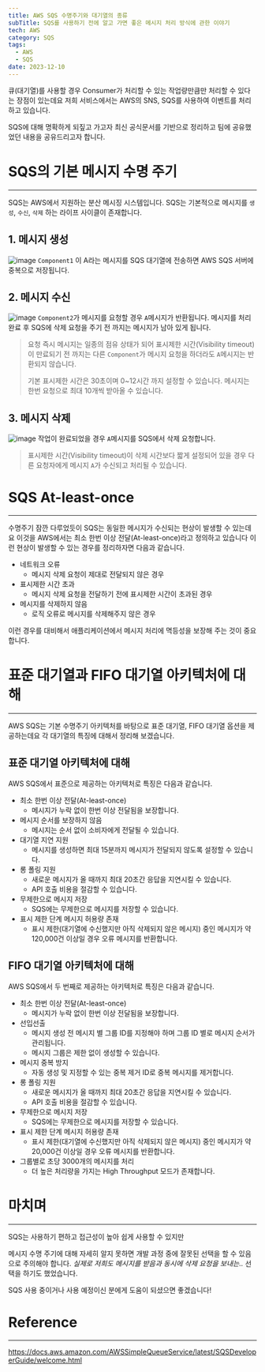 ```yaml
---
title: AWS SQS 수명주기와 대기열의 종류
subTitle: SQS를 사용하기 전에 알고 가면 좋은 메시지 처리 방식에 관한 이야기
tech: AWS
category: SQS
tags:
  - AWS
  - SQS
date: 2023-12-10
---
```


큐(대기열)를 사용할 경우 Consumer가 처리할 수 있는
작업량만큼만 처리할 수 있다는 장점이 있는데요
저희 서비스에서는 AWS의 SNS, SQS를 사용하여 이벤트를 처리하고 있습니다.

SQS에 대해 명확하게 되짚고 가고자
최신 공식문서를 기반으로 정리하고 팀에 공유했었던 내용을 공유드리고자 합니다.



# SQS의 기본 메시지 수명 주기

---

SQS는 AWS에서 지원하는 분산 메시징 시스템입니다.
SQS는 기본적으로 메시지를 `생성`, `수신`, `삭제` 하는 라이프 사이클이 존재합니다.

## 1. 메시지 생성

![image](https://github.com/argon1025/hexo-theme-argon/assets/55491354/f95e4f6a-8c87-4b6d-bb8b-6b285599e2ae)
`Component1` 이 A라는 메시지를 SQS 대기열에 전송하면 AWS SQS 서버에 중복으로 저장됩니다.

## 2. 메시지 수신

![image](https://github.com/argon1025/hexo-theme-argon/assets/55491354/70785af9-a4f1-4450-a90b-6091eb818938)
`Component2`가 메시지를 요청할 경우 `A`메시지가 반환됩니다.
메시지를 처리 완료 후 SQS에 삭제 요청을 주기 전 까지는 메시지가 남아 있게 됩니다.

> 요청 즉시 메시지는 일종의 점유 상태가 되어 표시제한 시간(Visibility timeout)이 만료되기 전 까지는
> 다른 `Component`가 메시지 요청을 하더라도 `A`메시지는 반환되지 않습니다.
>
> 기본 표시제한 시간은 30초이며 0~12시간 까지 설정할 수 있습니다.
> 메시지는 한번 요청으로 최대 10개씩 받아올 수 있습니다.

## 3. 메시지 삭제

![image](https://github.com/argon1025/hexo-theme-argon/assets/55491354/08c5517c-010f-41fe-8fb0-61c1e524a23b)
작업이 완료되었을 경우 `A`메시지를 SQS에서 삭제 요청합니다.

> 표시제한 시간(Visibility timeout)이 삭제 시간보다 짧게 설정되어 있을 경우 다른 요청자에게 메시지 `A`가 수신되고 처리될 수 있습니다.

# SQS At-least-once

---

수명주기 잠깐 다루었듯이 SQS는 동일한 메시지가 수신되는 현상이 발생할 수 있는데요
이것을 AWS에서는 최소 한번 이상 전달(At-least-once)라고 정의하고 있습니다
이런 현상이 발생할 수 있는 경우를 정리하자면 다음과 같습니다.

- 네트워크 오류
  - 메시지 삭제 요청이 제대로 전달되지 않은 경우
- 표시제한 시간 초과
  - 메시지 삭제 요청을 전달하기 전에 표시제한 시간이 초과된 경우
- 메시지를 삭제하지 않음
  - 로직 오류로 메시지를 삭제해주지 않은 경우

이런 경우를 대비해서 애플리케이션에서 메시지 처리에 멱등성을 보장해 주는 것이 중요합니다.


# 표준 대기열과 FIFO 대기열 아키텍처에 대해

---

AWS SQS는 기본 수명주기 아키텍처를 바탕으로 표준 대기열, FIFO 대기열 옵션을 제공하는데요
각 대기열의 특징에 대해서 정리해 보겠습니다.

## 표준 대기열 아키텍처에 대해

AWS SQS에서 표준으로 제공하는 아키텍처로 특징은 다음과 같습니다.

- 최소 한번 이상 전달(At-least-once)
  - 메시지가 누락 없이 한번 이상 전달됨을 보장합니다.
- 메시지 순서를 보장하지 않음
  - 메시지는 순서 없이 소비자에게 전달될 수 있습니다.
- 대기열 지연 지원
  - 메시지를 생성하면 최대 15분까지 메시지가 전달되지 않도록 설정할 수 있습니다.
- 롱 폴링 지원
  - 새로운 메시지가 올 때까지 최대 20초간 응답을 지연시킬 수 있습니다.
  - API 호출 비용을 절감할 수 있습니다.
- 무제한으로 메시지 저장
  - SQS에는 무제한으로 메시지를 저장할 수 있습니다.
- 표시 제한 단계 메시지 허용량 존재
  - 표시 제한(대기열에 수신했지만 아직 삭제되지 않은 메시지) 중인 메시지가 약 120,000건 이상일 경우
    오류 메시지를 반환합니다.

## FIFO 대기열 아키텍처에 대해

AWS SQS에서 두 번째로 제공하는 아키텍처로 특징은 다음과 같습니다.

- 최소 한번 이상 전달(At-least-once)
  - 메시지가 누락 없이 한번 이상 전달됨을 보장합니다.
- 선입선출
  - 메시지 생성 전 메시지 별 그룹 ID를 지정해야 하며 그룹 ID 별로 메시지 순서가 관리됩니다.
  - 메시지 그룹은 제한 없이 생성할 수 있습니다.
- 메시지 중복 방지
  - 자동 생성 및 지정할 수 있는 중복 제거 ID로 중복 메시지를 제거합니다.
- 롱 폴링 지원
  - 새로운 메시지가 올 때까지 최대 20초간 응답을 지연시킬 수 있습니다.
  - API 호출 비용을 절감할 수 있습니다.
- 무제한으로 메시지 저장
  - SQS에는 무제한으로 메시지를 저장할 수 있습니다.
- 표시 제한 단계 메시지 허용량 존재
  - 표시 제한(대기열에 수신했지만 아직 삭제되지 않은 메시지) 중인 메시지가 약 20,000건 이상일 경우
    오류 메시지를 반환합니다.
- 그룹별로 초당 3000개의 메시지를 처리
  - 더 높은 처리량을 가지는 High Throughput 모드가 존재합니다.


# 마치며
---
SQS는 사용하기 편하고 접근성이 높아 쉽게 사용할 수 있지만

메시지 수명 주기에 대해 자세히 알지 못하면 개발 과정 중에 잘못된 선택을 할 수 있음으로 주의해야 합니다.
*실제로 저희도 메시지를 받음과 동시에 삭제 요청을 보내는..* 선택을 하기도 했었습니다.


SQS 사용 중이거나 사용 예정이신 분에게 도움이 되셨으면 좋겠습니다!


# Reference

---

https://docs.aws.amazon.com/AWSSimpleQueueService/latest/SQSDeveloperGuide/welcome.html
